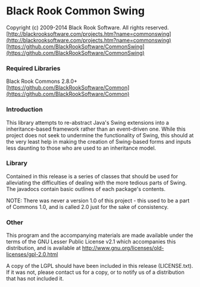 # Black Rook Common Swing

Copyright (c) 2009-2014 Black Rook Software. All rights reserved.  
[http://blackrooksoftware.com/projects.htm?name=commonswing](http://blackrooksoftware.com/projects.htm?name=commonswing)  
[https://github.com/BlackRookSoftware/CommonSwing](https://github.com/BlackRookSoftware/CommonSwing)

### Required Libraries

Black Rook Commons 2.8.0+  
[https://github.com/BlackRookSoftware/Common](https://github.com/BlackRookSoftware/Common)

### Introduction

This library attempts to re-abstract Java's Swing extensions into a
inheritance-based framework rather than an event-driven one. While this
project does not seek to undermine the functionality of Swing, this should
at the very least help in making the creation of Swing-based forms and 
inputs less daunting to those who are used to an inheritance model.

### Library

Contained in this release is a series of classes that should be used for
alleviating the difficulties of dealing with the more tedious parts of Swing.
The javadocs contain basic outlines of each package's contents.

NOTE: There was never a version 1.0 of this project - this used to be a part of
Commons 1.0, and is called 2.0 just for the sake of consistency.

### Other

This program and the accompanying materials
are made available under the terms of the GNU Lesser Public License v2.1
which accompanies this distribution, and is available at
http://www.gnu.org/licenses/old-licenses/gpl-2.0.html

A copy of the LGPL should have been included in this release (LICENSE.txt).
If it was not, please contact us for a copy, or to notify us of a distribution
that has not included it. 
